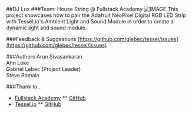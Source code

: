 ##DJ Lux
###Team: House String @ Fullstack Academy
![IMAGE](https://s3.amazonaws.com/git-hub/2014-09-22+19.05.55.jpg)
This project showcases how to pair the Adafruit NeoPixel Digital RGB LED Strip with Tessel.io's Ambient Light and Sound Module in order to create a dynamic light and sound module.


###Feedback & Suggestions
[https://github.com/glebec/tessel/issues](https://github.com/glebec/tessel/issues)

###Authors
Arun Sivasankaran  
Ahn Loke  
Gabriel Lebec (Project Leader)  
Steve Romain

###Thank to...
* [Fullstack Academy](http://www.fullstackacademy.com/) ** [GitHub](https://github.com/FullstackAcademy)
* [Tessel.io](https://tessel.io/) ** [GitHub](https://github.com/tessel)
